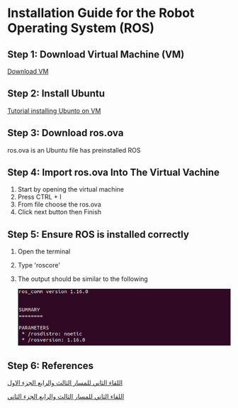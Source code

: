 # Installation Guide for the Robot Operating System (ROS)

## Step 1: Download Virtual Machine (VM)
[Download VM](https://www.virtualbox.org/wiki/Downloads "VM Download Page")

## Step 2: Install Ubuntu 
[Tutorial installing Ubunto on VM](https://www.youtube.com/watch?v=x5MhydijWmc "Tutorial Ubuntu on VM")

## Step 3: Download ros.ova
ros.ova is an Ubuntu file has preinstalled ROS

## Step 4: Import ros.ova Into The Virtual Vachine
1. Start by opening the virtual machine
2. Press CTRL + I
3. From file choose the ros.ova
4. Click next button then Finish

## Step 5: Ensure ROS is installed correctly
1. Open the terminal
2. Type 'roscore'
3. The output should be similar to the following
   
   ![alt text](https://github.com/BandarAI/SmartMethodsTraining/blob/Tasks/AI%20%26%20ROS/1st%20Task/roscore.png "roscore")




## Step 6: References
[اللقاء الثاني للمسار الثالث والرابع الجزء الاول](https://www.youtube.com/watch?v=cHjr3s07s_Q "اللقاء الثاني للمسار الثالث والرابع الجزء الاول")

[اللقاء الثاني للمسار الثالث والرابع الجزء الثاني](https://www.youtube.com/watch?v=9pI8-YMlyy8 "اللقاء الثاني للمسار الثالث والرابع الجزء الثاني")


